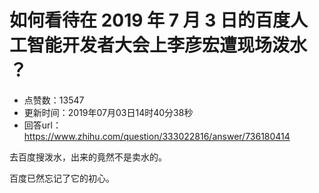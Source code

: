 # 如何看待在 2019 年 7 月 3 日的百度人工智能开发者大会上李彦宏遭现场泼水 ？
- 点赞数：13547
- 更新时间：2019年07月03日14时40分38秒
- 回答url：https://www.zhihu.com/question/333022816/answer/736180414
<body>
 <p data-pid="fq7fX0S2">去百度搜泼水，出来的竟然不是卖水的。</p>
 <p data-pid="Jy8fm3bA">百度已然忘记了它的初心。</p>
</body>
